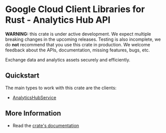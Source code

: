 # Google Cloud Client Libraries for Rust - Analytics Hub API

<!-- Code generated by sidekick. DO NOT EDIT. -->

**WARNING:** this crate is under active development. We expect multiple breaking
changes in the upcoming releases. Testing is also incomplete, we do **not**
recommend that you use this crate in production. We welcome feedback about the
APIs, documentation, missing features, bugs, etc.

Exchange data and analytics assets securely and efficiently.

## Quickstart

The main types to work with this crate are the clients:

* [AnalyticsHubService](https://docs.rs/google-cloud-bigquery-analyticshub-v1/latest/google_cloud_bigquery_analyticshub_v1/client/struct.AnalyticsHubService.html)

## More Information

* Read the [crate's documentation](https://docs.rs/google-cloud-bigquery-analyticshub-v1/latest/google-cloud-bigquery-analyticshub-v1)
